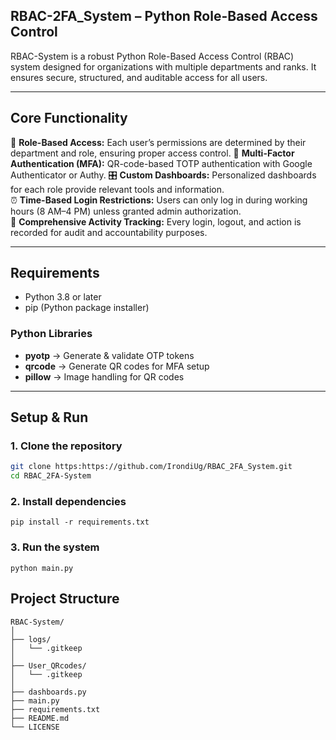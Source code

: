 ## RBAC-2FA_System – Python Role-Based Access Control 
RBAC-System is a robust Python Role-Based Access Control (RBAC) system designed for organizations with multiple departments and ranks. It ensures secure, structured, and auditable access for all users.

---

## Core Functionality
👥 **Role-Based Access:** Each user’s permissions are determined by their department and role, ensuring proper access control.
📱 **Multi-Factor Authentication (MFA):** QR-code-based TOTP authentication with Google Authenticator or Authy. 
🎛️ **Custom Dashboards:** Personalized dashboards for each role provide relevant tools and information.  
⏰ **Time-Based Login Restrictions:** Users can only log in during working hours (8 AM–4 PM) unless granted admin authorization.  
📌 **Comprehensive Activity Tracking:** Every login, logout, and action is recorded for audit and accountability purposes.  
 

---

## Requirements
- Python 3.8 or later  
- pip (Python package installer)  

### Python Libraries
- **pyotp** → Generate & validate OTP tokens  
- **qrcode** → Generate QR codes for MFA setup  
- **pillow** → Image handling for QR codes  

---

## Setup & Run
### 1. Clone the repository
```bash
git clone https:https://github.com/IrondiUg/RBAC_2FA_System.git
cd RBAC_2FA-System
```
### 2. Install dependencies
```
pip install -r requirements.txt
```
### 3. Run the system
```
python main.py
```

## Project Structure
```
RBAC-System/
│
├── logs/                        
│   └── .gitkeep
│
├── User_QRcodes/               
│   └── .gitkeep
│
├── dashboards.py               
├── main.py                      
├── requirements.txt             
├── README.md                    
└── LICENSE                     
```
